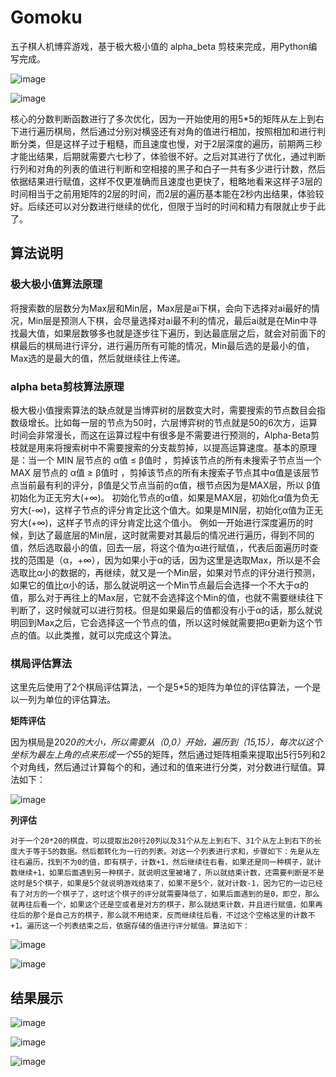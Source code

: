 # Gomoku

五子棋人机博弈游戏，基于极大极小值的 alpha_beta 剪枝来完成，用Python编写完成。

![image](https://user-images.githubusercontent.com/65942634/233085410-38603e3c-92b7-4ec5-bf14-7fe7317c3166.png)


![image](https://user-images.githubusercontent.com/65942634/233085279-39cc2956-dc0a-49cd-9742-4f714ed771b9.png)

核心的分数判断函数进行了多次优化，因为一开始使用的用5*5的矩阵从左上到右下进行遍历棋局，然后通过分别对横竖还有对角的值进行相加，按照相加和进行判断分类，但是这样子过于粗糙，而且速度也慢，对于2层深度的遍历，前期两三秒才能出结果，后期就需要六七秒了，体验很不好。之后对其进行了优化，通过判断行列和对角的列表的值进行判断和空相接的黑子和白子一共有多少进行计数，然后依据结果进行赋值，这样不仅更准确而且速度也更快了，粗略地看来这样子3层的时间相当于之前用矩阵的2层的时间，而2层的遍历基本能在2秒内出结果，体验较好。后续还可以对分数进行继续的优化，但限于当时的时间和精力有限就止步于此了。

## 算法说明

### 极大极小值算法原理

将搜索数的层数分为Max层和Min层，Max层是ai下棋，会向下选择对ai最好的情况，Min层是预测人下棋，会尽量选择对ai最不利的情况，最后ai就是在Min中寻找最大值，如果层数够多也就是逐步往下遍历，到达最底层之后，就会对前面下的棋最后的棋局进行评分，进行遍历所有可能的情况，Min最后选的是最小的值，Max选的是最大的值，然后就继续往上传递。

### alpha beta剪枝算法原理

极大极小值搜索算法的缺点就是当博弈树的层数变大时，需要搜索的节点数目会指数级增长。比如每一层的节点为50时，六层博弈树的节点就是50的6次方，运算时间会非常漫长，而这在运算过程中有很多是不需要进行预测的，Alpha-Beta剪枝就是用来将搜索树中不需要搜索的分支裁剪掉，以提高运算速度。基本的原理是：当一个 MIN 层节点的 α值 ≤ β值时 ，剪掉该节点的所有未搜索子节点当一个 MAX 层节点的 α值 ≥ β值时 ，剪掉该节点的所有未搜索子节点其中α值是该层节点当前最有利的评分，β值是父节点当前的α值，根节点因为是MAX层，所以 β值 初始化为正无穷大(+∞)。
初始化节点的α值，如果是MAX层，初始化α值为负无穷大(-∞)，这样子节点的评分肯定比这个值大。如果是MIN层，初始化α值为正无穷大(+∞)，这样子节点的评分肯定比这个值小。
例如一开始进行深度遍历的时候，到达了最底层的Min层，这时就需要对其最后的情况进行遍历，得到不同的值，然后选取最小的值，回去一层，将这个值为α进行赋值，，代表后面遍历时查找的范围是（α，+∞），因为如果小于α的话，因为这里是选取Max，所以是不会选取比α小的数据的，再继续，就又是一个Min层，如果对节点的评分进行预测，如果它的值比α小的话，那么就说明这一个Min节点最后会选择一个不大于α的值，那么对于再往上的Max层，它就不会选择这个Min的值，也就不需要继续往下判断了，这时候就可以进行剪枝。但是如果最后的值都没有小于α的话，那么就说明回到Max之后，它会选择这一个节点的值，所以这时候就需要把α更新为这个节点的值。以此类推，就可以完成这个算法。

### 棋局评估算法

这里先后使用了2个棋局评估算法，一个是5*5的矩阵为单位的评估算法，一个是以一列为单位的评估算法。

**矩阵评估**

因为棋局是20*20的大小，所以需要从（0,0）开始，遍历到（15,15），每次以这个坐标为最左上角的点来形成一个5*5的矩阵，然后通过矩阵相乘来提取出5行5列和2个对角线，然后通过计算每个的和，通过和的值来进行分类，对分数进行赋值。算法如下：

![image](https://user-images.githubusercontent.com/65942634/233086132-12a1d926-8e57-4376-b81e-50c836c7a8ed.png)


**列评估**

	对于一个20*20的棋盘，可以提取出20行20列以及31个从左上到右下、31个从左上到右下的长度大于等于5的数据。然后都转化为一行的列表。对这一个列表进行求和，步骤如下：先是从左往右遍历，找到不为0的值，即有棋子，计数+1，然后继续往右看，如果还是同一种棋子，就计数继续+1，如果后面遇到另一种棋子，就说明这里被堵了，所以就结束计数，还需要判断是不是这时是5个棋子，如果是5个就说明游戏结束了，如果不是5个，就对计数-1，因为它的一边已经有了对方的一个棋子了，这时这个棋子的评分就需要降低了，如果后面遇到的是0，即空，那么就再往后看一个，如果这个还是空或者是对方的棋子，那么就结束计数，并且进行赋值，如果再往后的那个是自己方的棋子，那么就不用结束，反而继续往后看，不过这个空格这里的计数不+1。遍历这一个列表结束之后，依据存储的值进行评分赋值。算法如下：
  
  ![image](https://user-images.githubusercontent.com/65942634/233086207-6b9d3f8c-26e7-4bf5-9ea6-4750206425a3.png)


![image](https://user-images.githubusercontent.com/65942634/233086219-2eb815a9-14ef-42cb-98d6-c0963eaa4d44.png)


## 结果展示

![image](https://user-images.githubusercontent.com/65942634/233086306-53c73c9f-b4ce-4e3b-8e03-e6b060166cbf.png)

![image](https://user-images.githubusercontent.com/65942634/233086330-d9c7e58b-cbcb-4489-8808-a9ed9e0c5e06.png)

![image](https://user-images.githubusercontent.com/65942634/233086362-8964cca2-e381-4140-a335-78ee478ed293.png)

